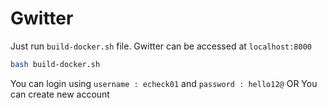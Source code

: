 # Gwitter 
Just run `build-docker.sh` file. Gwitter can be accessed at `localhost:8000`
```bash
bash build-docker.sh
```
You can login using   `username : echeck01`   and   `password : hello12@`
OR
You can create new account
